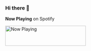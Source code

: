 ### Hi there 👋
**Now Playing** on Spotify

<a href="https://now-playing.guilp102.vercel.app/now-playing?open">
    <img src="https://now-playing.guilp102.vercel.app" width="256" height="64" alt="Now Playing">
</a>
